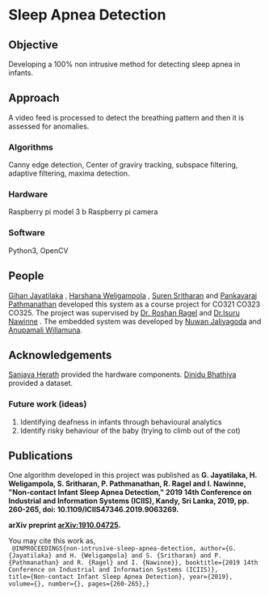 # Sleep Apnea Detection

## Objective
Developing a 100% non intrusive method for detecting sleep apnea in infants.

## Approach
A video feed is processed to detect the breathing pattern and then it is assessed for anomalies.

### Algorithms
Canny edge detection, Center of graviry tracking, subspace filtering, adaptive filtering, maxima detection.

### Hardware
Raspberry pi model 3 b
Raspberry pi camera

### Software
Python3, OpenCV

## People
[Gihan Jayatilaka](http://gihan.me) , [Harshana Weligampola](http://teambitecode.com/people/harshana) , [Suren Sritharan](http://teambitecode.com/people/suren) and [Pankayaraj Pathmanathan](http://teambitecode.com/people/pankayraj) developed this system as a course project for CO321 CO323 CO325.
The project was supervised by [Dr. Roshan Ragel](http://roshan.ragel.net) and [Dr.Isuru Nawinne](mailto:isurunawinne@gmail.com) .
The embedded system was developed by [Nuwan Jaliyagoda](http://teambitecode.com/people/nuwan) and [Anupamali Willamuna](http://teambitecode.com/people/anupamali).

## Acknowledgements
[Sanjaya Herath](mailto:slh.1995@gmail.com) provided the hardware components. [Dinidu Bhathiya](mailto:Dinidu.Bhathiya@syscolabs.com) provided a dataset. 

### Future work (ideas)
1. Identifying deafness in infants through behavioural analytics
2. Identify risky behaviour of the baby (trying to climb out of the cot)


## Publications

One algorithm developed in this project was published as **G. Jayatilaka, H. Weligampola, S. Sritharan, P. Pathmanathan, R. Ragel and I. Nawinne, "Non-contact Infant Sleep Apnea Detection," 2019 14th Conference on Industrial and Information Systems (ICIIS), Kandy, Sri Lanka, 2019, pp. 260-265, doi: 10.1109/ICIIS47346.2019.9063269.**


**arXiv preprint [arXiv:1910.04725](https://arxiv.org/abs/1910.04725).**


You may cite this work as,  
<code>
  @INPROCEEDINGS{non-intrusive-sleep-apnea-detection,
  author={G. {Jayatilaka} and H. {Weligampola} and S. {Sritharan} and P. {Pathmanathan} and R. {Ragel} and I. {Nawinne}},
  booktitle={2019 14th Conference on Industrial and Information Systems (ICIIS)}, 
  title={Non-contact Infant Sleep Apnea Detection}, 
  year={2019},
  volume={},
  number={},
  pages={260-265},}
</code>
